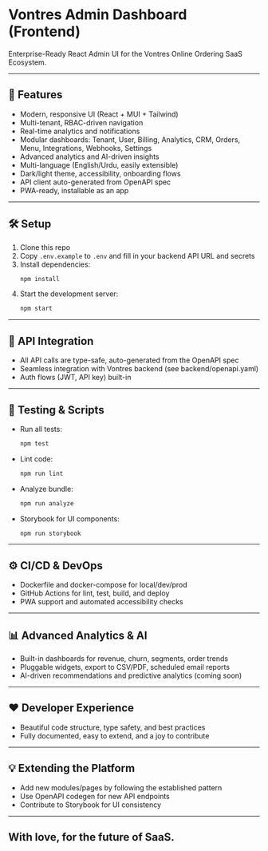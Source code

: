 # Vontres Admin Dashboard (Frontend)

Enterprise-Ready React Admin UI for the Vontres Online Ordering SaaS Ecosystem.

---

## 🚀 Features
- Modern, responsive UI (React + MUI + Tailwind)
- Multi-tenant, RBAC-driven navigation
- Real-time analytics and notifications
- Modular dashboards: Tenant, User, Billing, Analytics, CRM, Orders, Menu, Integrations, Webhooks, Settings
- Advanced analytics and AI-driven insights
- Multi-language (English/Urdu, easily extensible)
- Dark/light theme, accessibility, onboarding flows
- API client auto-generated from OpenAPI spec
- PWA-ready, installable as an app

---

## 🛠️ Setup
1. Clone this repo
2. Copy `.env.example` to `.env` and fill in your backend API URL and secrets
3. Install dependencies:
   ```sh
   npm install
   ```
4. Start the development server:
   ```sh
   npm start
   ```

---

## 📡 API Integration
- All API calls are type-safe, auto-generated from the OpenAPI spec
- Seamless integration with Vontres backend (see backend/openapi.yaml)
- Auth flows (JWT, API key) built-in

---

## 🧪 Testing & Scripts
- Run all tests:
  ```sh
  npm test
  ```
- Lint code:
  ```sh
  npm run lint
  ```
- Analyze bundle:
  ```sh
  npm run analyze
  ```
- Storybook for UI components:
  ```sh
  npm run storybook
  ```

---

## ⚙️ CI/CD & DevOps
- Dockerfile and docker-compose for local/dev/prod
- GitHub Actions for lint, test, build, and deploy
- PWA support and automated accessibility checks

---

## 📊 Advanced Analytics & AI
- Built-in dashboards for revenue, churn, segments, order trends
- Pluggable widgets, export to CSV/PDF, scheduled email reports
- AI-driven recommendations and predictive analytics (coming soon)

---

## ❤️ Developer Experience
- Beautiful code structure, type safety, and best practices
- Fully documented, easy to extend, and a joy to contribute

---

## 💡 Extending the Platform
- Add new modules/pages by following the established pattern
- Use OpenAPI codegen for new API endpoints
- Contribute to Storybook for UI consistency

---

## With love, for the future of SaaS.
